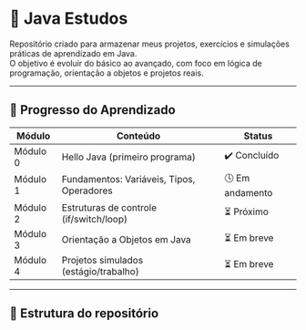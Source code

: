 # 📘 Java Estudos

Repositório criado para armazenar meus projetos, exercícios e simulações práticas de aprendizado em Java.  
O objetivo é evoluir do básico ao avançado, com foco em lógica de programação, orientação a objetos e projetos reais.

---

## 🚀 Progresso do Aprendizado

| Módulo             | Conteúdo                              | Status     |
|--------------------|----------------------------------------|------------|
| Módulo 0           | Hello Java (primeiro programa)         | ✔️ Concluído |
| Módulo 1           | Fundamentos: Variáveis, Tipos, Operadores | 🕓 Em andamento |
| Módulo 2           | Estruturas de controle (if/switch/loop) | ⏳ Próximo  |
| Módulo 3           | Orientação a Objetos em Java           | ⏳ Em breve |
| Módulo 4           | Projetos simulados (estágio/trabalho)  | ⏳ Em breve |

---

## 📁 Estrutura do repositório

